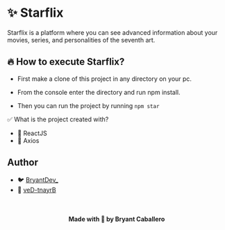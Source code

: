 # ✨ Starflix
Starflix is a platform where you can see advanced information about your movies, series, and personalities of the seventh art.

## 🔥 How to execute Starflix?

- First make a clone of this project in any directory on your pc.

- From the console enter the directory and run npm install.
- Then you can run the project by running ```npm star```


✅ What is the project created with?
- 🌹 ReactJS
- 🎁 Axios

## Author
- 🐦 [BryantDev_](https://twitter.com/BryantDev_)
- 🐙 [veD-tnayrB](https://github.com/veD-tnayrB/)

<br />

<h4 align="center">Made with 💖 by Bryant Caballero</h4>
